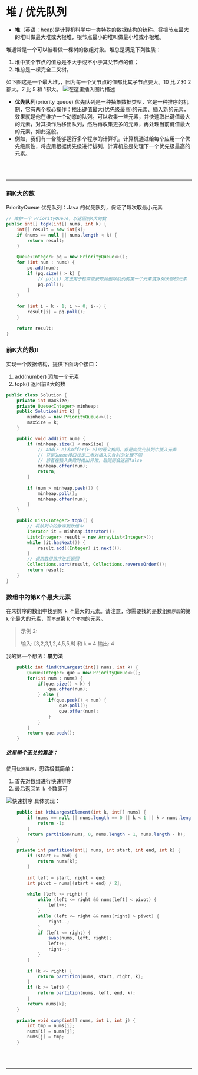 # 堆 / 优先队列

- **堆**（英语：heap)是计算机科学中一类特殊的数据结构的统称。将根节点最大的堆叫做最大堆或大根堆，根节点最小的堆叫做最小堆或小根堆。

堆通常是一个可以被看做一棵树的数组对象。堆总是满足下列性质：
  1. 堆中某个节点的值总是不大于或不小于其父节点的值；
  2. 堆总是一棵完全二叉树。

如下图这是一个最大堆，，因为每一个父节点的值都比其子节点要大。10 比 7 和 2 都大。7 比 5 和 1都大。
![在这里插入图片描述](https://user-gold-cdn.xitu.io/2019/10/15/16dce0495064dd6a?w=190&h=161&f=png&s=6011)

- **优先队列**(priority queue)
优先队列是一种抽象数据类型，它是一种排序的机制，它有两个核心操作：找出键值最大(优先级最高)的元素、插入新的元素，效果就是他在维护一个动态的队列。可以收集一些元素，并快速取出键值最大的元素，对其操作后移出队列，然后再收集更多的元素，再处理当前键值最大的元素，如此这般。
- 例如，我们有一台能够运行多个程序的计算机。计算机通过给每个应用一个优先级属性，将应用根据优先级进行排列，计算机总是处理下一个优先级最高的元素。

<br>
<br>

----

### 前K大的数

PriorityQueue 优先队列：Java 的优先队列，保证了每次取最小元素

```java
// 维护一个 PriorityQueue，以返回前K大的数
public int[] topk(int[] nums, int k) {
    int[] result = new int[k];
    if (nums == null || nums.length < k) {
        return result;
    }
    
    Queue<Integer> pq = new PriorityQueue<>();
    for (int num : nums) {
        pq.add(num);
        if (pq.size() > k) {
        	// poll() 方法用于检索或获取和删除队列的第一个元素或队列头部的元素
            pq.poll();
        }
    }
    
    for (int i = k - 1; i >= 0; i--) {
        result[i] = pq.poll(); 
    }
    
    return result;
}
```

### 前K大的数II

实现一个数据结构，提供下面两个接口：

1. add(number) 添加一个元素 
2. topk() 返回前K大的数

```java
public class Solution {
    private int maxSize;
    private Queue<Integer> minheap;
    public Solution(int k) {
        minheap = new PriorityQueue<>();
        maxSize = k;
    }

    public void add(int num) {
        if (minheap.size() < maxSize) {
        	// add(E e)和offer(E e)的语义相同，都是向优先队列中插入元素
        	// 只是Queue接口规定二者对插入失败时的处理不同
        	// 前者在插入失败时抛出异常，后则则会返回false
            minheap.offer(num);
            return;
        }
        
        if (num > minheap.peek()) {
            minheap.poll();
            minheap.offer(num);
        }
    }

    public List<Integer> topk() {
    	// 将队列中的数存到数组中
        Iterator it = minheap.iterator();
        List<Integer> result = new ArrayList<Integer>();
        while (it.hasNext()) {
            result.add((Integer) it.next());
        }
        // 调用数组排序法后返回
        Collections.sort(result, Collections.reverseOrder());
        return result;
    }
}
```

### 数组中的第K个最大元素

在未排序的数组中找到`第 k 个`最大的元素。请注意，你需要找的是数组`排序后`的第 `k` 个最大的元素，而`不是`第 k 个`不同`的元素。

>示例 2:
>
>输入: [3,2,3,1,2,4,5,5,6] 和 k = 4
>输出: 4

我的第一个想法：**暴力法**

```java
    public int findKthLargest(int[] nums, int k) {
        Queue<Integer> que = new PriorityQueue<>();
        for(int num : nums) {
            if(que.size() < k) {
                que.offer(num);
            } else {
                if(que.peek() < num) {
                    que.poll();
                    que.offer(num);
                }
            }
        }
        return que.peek();
    }
```

##### 这里举个无关的算法：

使用`快速排序`，思路极其简单：

1. 首先对数组进行快速排序
2. 最后返回`第 k 个`数即可

![快速排序](https://user-gold-cdn.xitu.io/2019/10/15/16dce049514eecce?w=1672&h=1002&f=png&s=174801)
具体实现：

```java
	public int kthLargestElement(int k, int[] nums) {
	    if (nums == null || nums.length == 0 || k < 1 || k > nums.length){
	        return -1;
	    }
	    return partition(nums, 0, nums.length - 1, nums.length - k);
	}

	private int partition(int[] nums, int start, int end, int k) {
	    if (start >= end) {
	        return nums[k];
	    }
	    
	    int left = start, right = end;
	    int pivot = nums[(start + end) / 2];
	    
	    while (left <= right) {
	        while (left <= right && nums[left] < pivot) {
	            left++;
	        }
	        while (left <= right && nums[right] > pivot) {
	            right--;
	        }
	        if (left <= right) {
	            swap(nums, left, right);
	            left++;
	            right--;
	        }
	    }
	    
	    if (k <= right) {
	        return partition(nums, start, right, k);
	    }
	    if (k >= left) {
	        return partition(nums, left, end, k);
	    }
	    return nums[k];
	}    
	
	private void swap(int[] nums, int i, int j) {
	    int tmp = nums[i];
	    nums[i] = nums[j];
	    nums[j] = tmp;
	}
```

<br>
<br>

----
